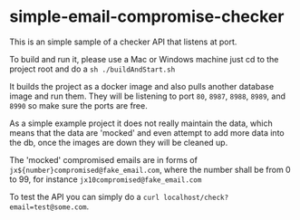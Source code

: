 # simple-email-compromise-checker

This is an simple sample of a checker API that listens at port.

To build and run it, please use a Mac or Windows machine just cd to the project root
and do a `sh ./buildAndStart.sh`

It builds the project as a docker image and also pulls another database image and run them.
They will be listening to port `80`, `8987`, `8988`, `8989`, and `8990` so make sure the
ports are free.

As a simple example project it does not really maintain the data, which means that the data are
'mocked' and even attempt to add more data into the db, once the images are down they will be
cleaned up.

The 'mocked' compromised emails are in forms of `jx${number}compromised@fake_email.com`, where
the number shall be from 0 to 99, for instance `jx10compromised@fake_email.com`

To test the API you can simply do a `curl localhost/check?email=test@some.com`.
